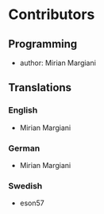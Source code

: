 <!--
SPDX-FileCopyrightText: 2024 Mirian Margiani
SPDX-License-Identifier: GFDL-1.3-or-later
-->

# Contributors

## Programming

- author: Mirian Margiani

## Translations

### English

- Mirian Margiani

### German

- Mirian Margiani

### Swedish

- eson57
